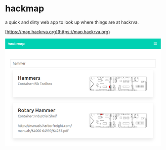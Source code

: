 # hackmap

a quick and dirty web app to look up where things are at hackrva.

[https://map.hackrva.org](https://map.hackrva.org)

![demo_image](./assets/images/demo.png)

